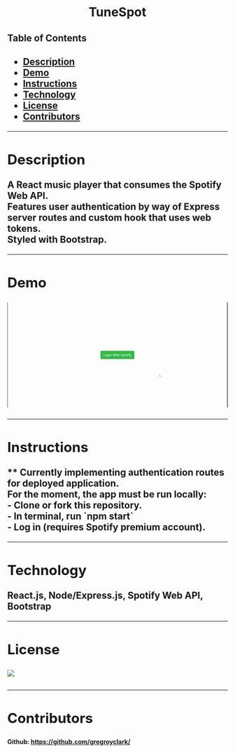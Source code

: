 <h1 align="center">TuneSpot</h1> 
  <h2>Table of Contents<h2>
  <ul>
    <li>
     <a href="#description">Description</a>
    </li>
    <li>
      <a href="#demo">Demo</a>
    </li>
    <li>
      <a href="#instructions">Instructions</a>
    </li>
    <li>
      <a href="#tech">Technology</a>
    </li>
    <li>
      <a href="#license">License</a>
    </li>
    <li>
      <a href="#contributors">Contributors</a>
    </li>
  </ul>
    <hr>
  <div id="description"><h2>Description</h2></div>
  <p>A React music player that consumes the Spotify Web API. 
  <br>
  Features user authentication by way of Express server routes and custom hook that uses web tokens. 
  <br>
  Styled with Bootstrap.</p>

  <hr>

  <div id="demo"><h2>Demo</h2></div>
  <p><img src="assets/TuneSpot.gif"></p>

  <hr>

  <div id="instructions"><h2>Instructions</h2> </div>
  <p>
    ** Currently implementing authentication routes for deployed application.
    <br>
    For the moment, the app must be run locally:
    <br>
    - Clone or fork this repository.
    <br>
    - In terminal, run `npm start`
    <br>
    - Log in (requires Spotify premium account).
  </p>
  
  <hr>
  
  <div id="tech"><h2>Technology</h2></div>           
  <p>React.js, Node/Express.js, Spotify Web API, Bootstrap</p>
  
  <hr>
  
  <div id="license"><h2>License</h2></div>
  <p><img align="left" src="https://img.shields.io/badge/License-MIT-blue"></p>
  
  <br>
  <hr>
  
  <div id="contributors"><h2>Contributors</h2> </div>

  <h4>
    Github:
      <a href="https://github.com/gregroyclark/" target="_blank">
    https://github.com/gregroyclark/
      </a>
  
  <h4>